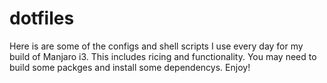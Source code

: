 # dotfiles
Here is are some of the configs and shell scripts I use every day for my build of Manjaro i3. This includes ricing and functionality. You may need to build some packges and install some dependencys. Enjoy!
